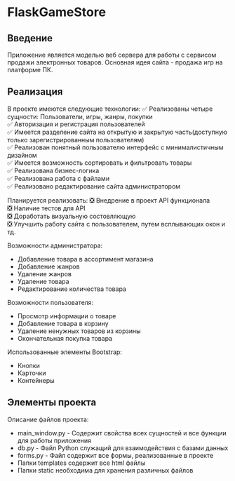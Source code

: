 # FlaskGameStore
Введение
--------
Приложение является моделью веб сервера для работы с сервисом продажи электронных товаров.
Основная идея сайта - продажа игр на платформе ПК.

Реализация
----------
В проекте имеются следующие технологии:
:white_check_mark: Реализованы четыре сущности: Пользователи, игры, жанры, покупки   
:white_check_mark: Авторизация и регистрация пользователей  
:white_check_mark: Имеется разделение сайта на открытую и закрытую часть(доступную только зарегистрированным пользователям)  
:white_check_mark: Реализован понятный пользователю интерфейс с минималистичным дизайном  
:white_check_mark: Имеется возможность сортировать и фильтровать товары  
:white_check_mark: Реализована бизнес-логика  
:white_check_mark: Реализована работа с файлами  
:white_check_mark: Реализовано редактирование сайта администратором  

Планируется реализовать:
:negative_squared_cross_mark: Внедрение в проект API функционала  
:negative_squared_cross_mark: Наличие тестов для API  
:negative_squared_cross_mark: Доработать визуальную состовляющую  
:negative_squared_cross_mark: Улучшить работу сайта с пользователем, путем всплывающих окон и тд.  

Возможности администратора:
* Добавление товара в ассортимент магазина
* Добавление жанров
* Удаление жанров
* Удаление товара
* Редактирование количества товара

Возможности пользователя:
* Просмотр информации о товаре
* Добавление товара в корзину
* Удаление ненужных товаров из корзины
* Окончательная покупка товара

Использованные элементы Bootstrap:
* Кнопки
* Карточки
* Контейнеры

Элементы проекта
----------------
Описание файлов проекта:
* main_window.py - Содержит свойства всех сущностей и все функции для работы приложения
* db.py - Файл Python служащий для взаимодействия с базами данных
* forms.py - Файл содержит все формы, реализованные в проекте
* Папки templates содержит все html файлы
* Папки static необходима для хранения различных файлов

